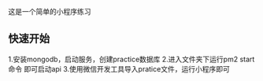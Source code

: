 
这是一个简单的小程序练习

## 快速开始
1.安装mongodb，启动服务，创建practice数据库
2.进入文件夹下运行pm2 start命令 即可启动api
3.使用微信开发工具导入pratice文件，运行小程序即可

